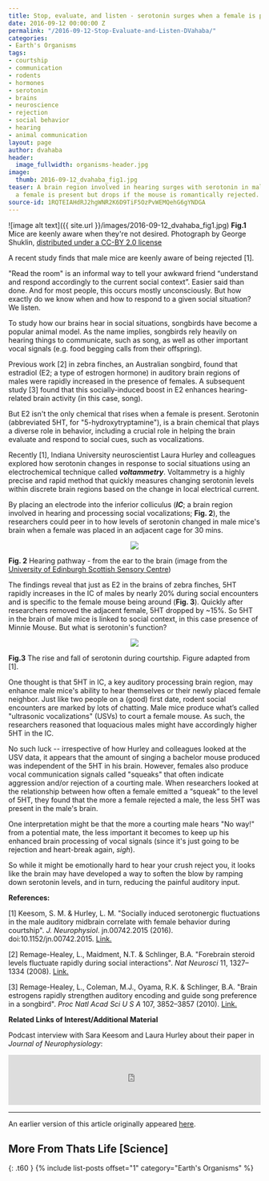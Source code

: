 ```yaml
---
title: Stop, evaluate, and listen - serotonin surges when a female is present
date: 2016-09-12 00:00:00 Z
permalink: "/2016-09-12-Stop-Evaluate-and-Listen-DVahaba/"
categories:
- Earth's Organisms
tags:
- courtship
- communication
- rodents
- hormones
- serotonin
- brains
- neuroscience
- rejection
- social behavior
- hearing
- animal communication
layout: page
author: dvahaba
header:
  image_fullwidth: organisms-header.jpg
image:
  thumb: 2016-09-12_dvahaba_fig1.jpg
teaser: A brain region involved in hearing surges with serotonin in male mice when
  a female is present but drops if the mouse is romantically rejected.
source-id: 1RQTEIAHdRJ2hgWNR2K6D9TiF5OzPvWEMQehG6gYNDGA
---
```


![image alt text]({{ site.url }}/images/2016-09-12_dvahaba_fig1.jpg)
**Fig.1** Mice are keenly aware when they're not desired. Photograph by George Shuklin, [distributed under a CC-BY 2.0 license]( http://creativecommons.org/licenses/by/2.0/)

A recent study finds that male mice are keenly aware of being rejected [1].

"Read the room" is an informal way to tell your awkward friend “understand and respond accordingly to the current social context”. Easier said than done. And for most people, this occurs mostly unconsciously. But how exactly do we know when and how to respond to a given social situation? We listen.

To study how our brains hear in social situations, songbirds have become a popular animal model. As the name implies, songbirds rely heavily on hearing things to communicate, such as song, as well as other important vocal signals (e.g. food begging calls from their offspring).

Previous work [2] in zebra finches, an Australian songbird, found that estradiol (E2; a type of estrogen hormone) in auditory brain regions of males were rapidly increased in the presence of females. A subsequent study [3] found that this socially-induced boost in E2 enhances hearing-related brain activity (in this case, song). 

But E2 isn't the only chemical that rises when a female is present. Serotonin (abbreviated 5HT, for "5-hydroxytryptamine"), is a brain chemical that plays a diverse role in behavior, including a crucial role in helping the brain evaluate and respond to social cues, such as vocalizations.

	

Recently [1], Indiana University neuroscientist Laura Hurley and colleagues explored how serotonin changes in response to social situations using an electrochemical technique called **_voltammetry_**. Voltammetry is a highly precise and rapid method that quickly measures changing serotonin levels within discrete brain regions based on the change in local electrical current.

By placing an electrode into the inferior colliculus (**_IC_**; a brain region involved in hearing and processing social vocalizations; **Fig. 2**), the researchers could peer in to how levels of serotonin changed in male mice's brain when a female was placed in an adjacent cage for 30 mins.


<div style="text-align:center"><img src ="https://raw.githubusercontent.com/thatslifesci/thatslifesci/gh-pages/public/W7vEV3QK3c45hJLZtXuxg_img_0.png" /></div>

**Fig. 2** Hearing pathway - from the ear to the brain (image from the [University of Edinburgh Scottish Sensory Centre](http://www.ssc.education.ed.ac.uk/courses/pictures/dnov10i.jpg))

The findings reveal that just as E2 in the brains of zebra finches, 5HT rapidly increases in the IC of males by nearly 20% during social encounters and is specific to the female mouse being around (****Fig. 3****). Quickly after researchers removed the adjacent female, 5HT dropped by ~15%. So 5HT in the brain of male mice is linked to social context, in this case presence of Minnie Mouse. But what is serotonin's function?

<div style="text-align:center"><img src ="https://raw.githubusercontent.com/thatslifesci/thatslifesci/gh-pages/public/W7vEV3QK3c45hJLZtXuxg_img_1.png" /></div>

**Fig.3** The rise and fall of serotonin during courtship. Figure adapted from [1]. 

One thought is that 5HT in IC, a key auditory processing brain region, may enhance male mice's ability to hear themselves or their newly placed female neighbor. Just like two people on a (good) first date, rodent social encounters are marked by lots of chatting. Male mice produce what’s called "ultrasonic vocalizations" (USVs) to court a female mouse. As such, the researchers reasoned that loquacious males might have accordingly higher 5HT in the IC. 

No such luck -- irrespective of how Hurley and colleagues looked at the USV data, it appears that the amount of singing a bachelor mouse produced was independent of the 5HT in his brain. However, females also produce vocal communication signals called "squeaks" that often indicate aggression and/or rejection of a courting male. When researchers looked at the relationship between how often a female emitted a “squeak” to the level of 5HT, they found that the more a female rejected a male, the less 5HT was present in the male's brain.

One interpretation might be that the more a courting male hears "No way!" from a potential mate, the less important it becomes to keep up his enhanced brain processing of vocal signals (since it's just going to be rejection and heart-break again, *sigh*).

So while it might be emotionally hard to hear your crush reject you, it looks like the brain may have developed a way to soften the blow by ramping down serotonin levels, and in turn, reducing the painful auditory input.

**References:**

[1] Keesom, S. M. & Hurley, L. M. "Socially induced serotonergic fluctuations in the male auditory midbrain correlate with female behavior during courtship". *J. Neurophysiol*. jn.00742.2015 (2016). doi:10.1152/jn.00742.2015. [Link.](http://www.ncbi.nlm.nih.gov/pubmed/26792882)

[2] Remage-Healey, L., Maidment, N.T. & Schlinger, B.A. "Forebrain steroid levels fluctuate rapidly during social interactions". *Nat Neurosci* 11, 1327–1334 (2008). [Link.](http://www.ncbi.nlm.nih.gov/pubmed/18820691)

[3] Remage-Healey, L., Coleman, M.J., Oyama, R.K. & Schlinger, B.A. "Brain estrogens rapidly strengthen auditory encoding and guide song preference in a songbird". *Proc Natl Acad Sci U S A* 107, 3852–3857 (2010). [Link.](http://www.ncbi.nlm.nih.gov/pubmed/20133597)

**Related Links of Interest/Additional Material**

Podcast interview with Sara Keesom and Laura Hurley about their paper in *Journal of Neurophysiology*:

<iframe id="audio_iframe" src="https://www.podbean.com/media/player/sg8qb-5e6927?skin=4" width="100%" height="100" frameborder="0" scrolling="no"></iframe>

***

An earlier version of this article originally appeared [here](http://scicommumass.blogspot.com/2016/05/stop-evaluate-social-context-and-listen.html).

## More From Thats Life [Science]
{: .t60 }
{% include list-posts offset="1" category="Earth's Organisms" %}
